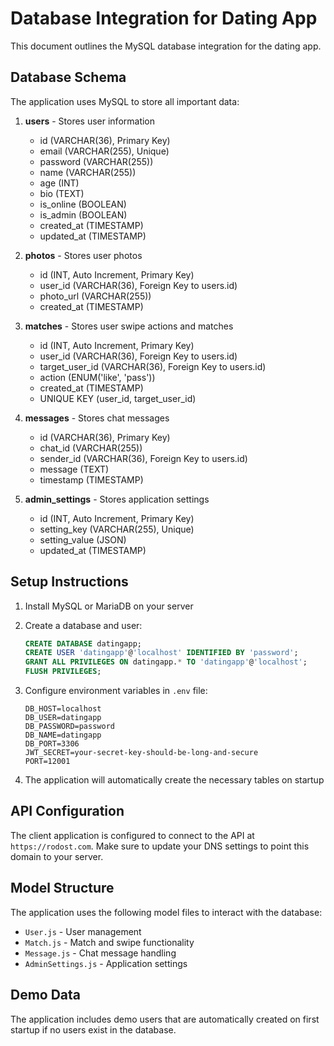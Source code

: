 # Database Integration for Dating App

This document outlines the MySQL database integration for the dating app.

## Database Schema

The application uses MySQL to store all important data:

1. **users** - Stores user information
   - id (VARCHAR(36), Primary Key)
   - email (VARCHAR(255), Unique)
   - password (VARCHAR(255))
   - name (VARCHAR(255))
   - age (INT)
   - bio (TEXT)
   - is_online (BOOLEAN)
   - is_admin (BOOLEAN)
   - created_at (TIMESTAMP)
   - updated_at (TIMESTAMP)

2. **photos** - Stores user photos
   - id (INT, Auto Increment, Primary Key)
   - user_id (VARCHAR(36), Foreign Key to users.id)
   - photo_url (VARCHAR(255))
   - created_at (TIMESTAMP)

3. **matches** - Stores user swipe actions and matches
   - id (INT, Auto Increment, Primary Key)
   - user_id (VARCHAR(36), Foreign Key to users.id)
   - target_user_id (VARCHAR(36), Foreign Key to users.id)
   - action (ENUM('like', 'pass'))
   - created_at (TIMESTAMP)
   - UNIQUE KEY (user_id, target_user_id)

4. **messages** - Stores chat messages
   - id (VARCHAR(36), Primary Key)
   - chat_id (VARCHAR(255))
   - sender_id (VARCHAR(36), Foreign Key to users.id)
   - message (TEXT)
   - timestamp (TIMESTAMP)

5. **admin_settings** - Stores application settings
   - id (INT, Auto Increment, Primary Key)
   - setting_key (VARCHAR(255), Unique)
   - setting_value (JSON)
   - updated_at (TIMESTAMP)

## Setup Instructions

1. Install MySQL or MariaDB on your server
2. Create a database and user:
   ```sql
   CREATE DATABASE datingapp;
   CREATE USER 'datingapp'@'localhost' IDENTIFIED BY 'password';
   GRANT ALL PRIVILEGES ON datingapp.* TO 'datingapp'@'localhost';
   FLUSH PRIVILEGES;
   ```

3. Configure environment variables in `.env` file:
   ```
   DB_HOST=localhost
   DB_USER=datingapp
   DB_PASSWORD=password
   DB_NAME=datingapp
   DB_PORT=3306
   JWT_SECRET=your-secret-key-should-be-long-and-secure
   PORT=12001
   ```

4. The application will automatically create the necessary tables on startup

## API Configuration

The client application is configured to connect to the API at `https://rodost.com`. Make sure to update your DNS settings to point this domain to your server.

## Model Structure

The application uses the following model files to interact with the database:

- `User.js` - User management
- `Match.js` - Match and swipe functionality
- `Message.js` - Chat message handling
- `AdminSettings.js` - Application settings

## Demo Data

The application includes demo users that are automatically created on first startup if no users exist in the database.